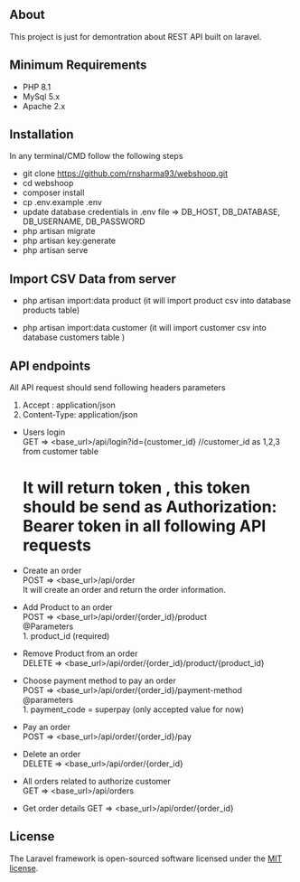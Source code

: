 ## About

This project is just for demontration about REST API built on laravel.  

## Minimum Requirements

- PHP 8.1
- MySql 5.x
- Apache 2.x


## Installation 

In any terminal/CMD follow the following steps

- git clone https://github.com/rnsharma93/webshoop.git
- cd webshoop
- composer install
- cp .env.example .env 
- update database credentials in .env file => DB_HOST, DB_DATABASE, DB_USERNAME, DB_PASSWORD
- php artisan migrate
- php artisan key:generate
- php artisan serve



## Import CSV Data from server

- php artisan import:data product (it will import product csv into database products table)  

- php artisan import:data customer (it will import customer csv into database customers table )


## API endpoints

All API request should send following headers parameters  
1. Accept : application/json
2. Content-Type: application/json

- Users login  
    GET => <base_url>/api/login?id={customer_id} //customer_id as 1,2,3 from customer table
    # It will return token , this token should be send as Authorization: Bearer token in all following API requests  

- Create an order   
    POST => <base_url>/api/order  
    It will create an order and return the order information.

- Add Product to an order  
    POST => <base_url>/api/order/{order_id}/product  
        @Parameters  
        1. product_id (required)  

- Remove Product from an order  
    DELETE => <base_url>/api/order/{order_id}/product/{product_id}  

- Choose payment method to pay an order  
    POST => <base_url>/api/order/{order_id}/payment-method  
        @parameters  
        1. payment_code = superpay (only accepted value for now)  

- Pay an order  
    POST => <base_url>/api/order/{order_id}/pay  

- Delete an order  
    DELETE => <base_url>/api/order/{order_id}  

- All orders related to authorize customer  
    GET => <base_url>/api/orders  

- Get order details
    GET => <base_url>/api/order/{order_id}


## License

The Laravel framework is open-sourced software licensed under the [MIT license](https://opensource.org/licenses/MIT).

